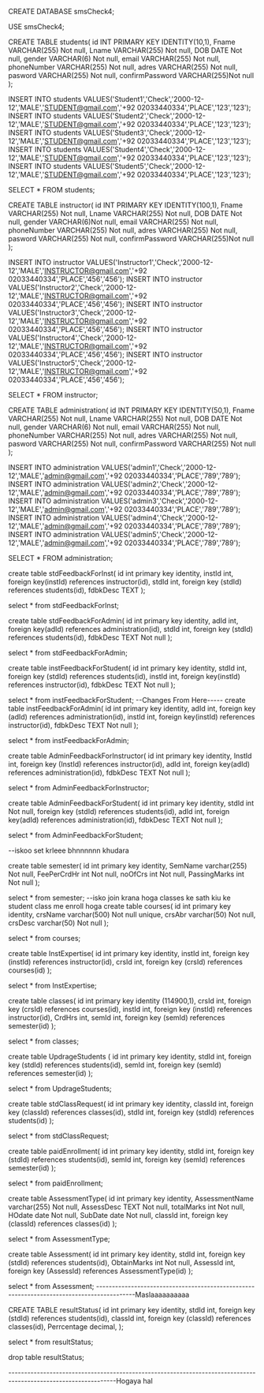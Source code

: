 CREATE DATABASE smsCheck4;

USE smsCheck4;

CREATE TABLE students(
	id INT PRIMARY KEY IDENTITY(10,1),
	Fname VARCHAR(255) Not null,
	Lname VARCHAR(255) Not null,
	DOB DATE Not null,
	gender VARCHAR(6) Not null,
	email VARCHAR(255) Not null,
	phoneNumber VARCHAR(255) Not null,
	adres VARCHAR(255) Not null,
	pasword VARCHAR(255) Not null,
	confirmPassword VARCHAR(255)Not null
);

INSERT INTO students VALUES('Student1','Check','2000-12-12','MALE','STUDENT@gmail.com','+92 02033440334','PLACE','123','123');
INSERT INTO students VALUES('Student2','Check','2000-12-12','MALE','STUDENT@gmail.com','+92 02033440334','PLACE','123','123');
INSERT INTO students VALUES('Student3','Check','2000-12-12','MALE','STUDENT@gmail.com','+92 02033440334','PLACE','123','123');
INSERT INTO students VALUES('Student4','Check','2000-12-12','MALE','STUDENT@gmail.com','+92 02033440334','PLACE','123','123');
INSERT INTO students VALUES('Student5','Check','2000-12-12','MALE','STUDENT@gmail.com','+92 02033440334','PLACE','123','123');

SELECT * FROM students;



CREATE TABLE instructor(
	id INT PRIMARY KEY IDENTITY(100,1),
	Fname VARCHAR(255) Not null,
	Lname VARCHAR(255) Not null,
	DOB DATE Not null,
	gender VARCHAR(6)Not null,
	email VARCHAR(255) Not null,
	phoneNumber VARCHAR(255) Not null,
	adres VARCHAR(255) Not null,
	pasword VARCHAR(255) Not null,
	confirmPassword VARCHAR(255)Not null
);

INSERT INTO instructor VALUES('Instructor1','Check','2000-12-12','MALE','INSTRUCTOR@gmail.com','+92 02033440334','PLACE','456','456');
INSERT INTO instructor VALUES('Instructor2','Check','2000-12-12','MALE','INSTRUCTOR@gmail.com','+92 02033440334','PLACE','456','456');
INSERT INTO instructor VALUES('Instructor3','Check','2000-12-12','MALE','INSTRUCTOR@gmail.com','+92 02033440334','PLACE','456','456');
INSERT INTO instructor VALUES('Instructor4','Check','2000-12-12','MALE','INSTRUCTOR@gmail.com','+92 02033440334','PLACE','456','456');
INSERT INTO instructor VALUES('Instructor5','Check','2000-12-12','MALE','INSTRUCTOR@gmail.com','+92 02033440334','PLACE','456','456');

SELECT * FROM instructor;

CREATE TABLE administration(
	id INT PRIMARY KEY IDENTITY(50,1),
	Fname VARCHAR(255) Not null,
	Lname VARCHAR(255) Not null,
	DOB DATE Not null,
	gender VARCHAR(6) Not null,
	email VARCHAR(255) Not null,
	phoneNumber VARCHAR(255) Not null,
	adres VARCHAR(255) Not null,
	pasword VARCHAR(255) Not null,
	confirmPassword VARCHAR(255) Not null
);

INSERT INTO administration VALUES('admin1','Check','2000-12-12','MALE','admin@gmail.com','+92 02033440334','PLACE','789','789');
INSERT INTO administration VALUES('admin2','Check','2000-12-12','MALE','admin@gmail.com','+92 02033440334','PLACE','789','789');
INSERT INTO administration VALUES('admin3','Check','2000-12-12','MALE','admin@gmail.com','+92 02033440334','PLACE','789','789');
INSERT INTO administration VALUES('admin4','Check','2000-12-12','MALE','admin@gmail.com','+92 02033440334','PLACE','789','789');
INSERT INTO administration VALUES('admin5','Check','2000-12-12','MALE','admin@gmail.com','+92 02033440334','PLACE','789','789');

SELECT * FROM administration;

create table stdFeedbackForInst(
	id int primary key identity,
	instId int,
	foreign key(instId) references instructor(id),
	stdId int,
	foreign key (stdId) references students(id),
	fdbkDesc TEXT
);

select * from stdFeedbackForInst;

create table stdFeedbackForAdmin(
	id int primary key identity,
	adId int,
	foreign key(adId) references administration(id),
	stdId int,
	foreign key (stdId) references students(id),
	fdbkDesc TEXT Not null
);

select * from stdFeedbackForAdmin;

create table instFeedbackForStudent(
	id int primary key identity,
	stdId int,
	foreign key (stdId) references students(id),
	instId int,
	foreign key(instId) references instructor(id),
	fdbkDesc TEXT Not null
);

select * from instFeedbackForStudent;
--Changes From Here-----
create table instFeedbackForAdmin(
	id int primary key identity,
	adId int,
	foreign key (adId) references administration(id),
	instId int,
	foreign key(instId) references instructor(id),
	fdbkDesc TEXT Not null
);

select * from instFeedbackForAdmin;

create table AdminFeedbackForInstructor(
	id int primary key identity,
	InstId int,
	foreign key (InstId) references instructor(id),
	adId int,
	foreign key(adId) references administration(id),
	fdbkDesc TEXT Not null
);

select * from AdminFeedbackForInstructor;


create table AdminFeedbackForStudent(
	id int primary key identity,
	stdId int Not null,
	foreign key (stdId) references students(id),
	adId int,
	foreign key(adId) references administration(id),
	fdbkDesc TEXT Not null
);

select * from AdminFeedbackForStudent;

--iskoo set krleee bhnnnnnn khudara

create table semester(
	id int primary key identity,
	SemName varchar(255) Not null,
	FeePerCrdHr int Not null,
	noOfCrs int Not null,
	PassingMarks int Not null
);

select * from semester;
--isko join krana hoga classes ke sath kiu ke student class me enroll hoga 
create table courses(
	id int primary key identity,
	crsName varchar(500) Not null unique,
	crsAbr varchar(50) Not null,
	crsDesc varchar(50) Not null
);

select * from courses;


create table InstExpertise(
	id int primary key identity,
	instId int,
	foreign key (instId) references instructor(id),
	crsId int,
	foreign key (crsId) references courses(id)
);

select * from InstExpertise;

create table classes(
	id int primary key identity (114900,1),
	crsId int,
	foreign key (crsId) references courses(id),
	instId int,
	foreign key (instId) references instructor(id),
	CrdHrs int,
	semId int,
	foreign key (semId) references semester(id)
);

select * from classes;


create table UpdrageStudents (
	id int primary key identity,
	stdId int,
	foreign key (stdId) references students(id),
	semId int,
	foreign key (semId) references semester(id)
);

select * from UpdrageStudents;


create table stdClassRequest(
	id int primary key identity,
	classId int,
	foreign key (classId) references classes(id),
	stdId int,
	foreign key (stdId) references students(id)
);

select * from stdClassRequest;


create table paidEnrollment(
	id int primary key identity,
	stdId int,
	foreign key (stdId) references students(id),
	semId int,
	foreign key (semId) references semester(id)
);

select * from paidEnrollment;


create table AssessmentType(
	id int primary key identity,
	AssessmentName varchar(255) Not null,
	AssessDesc TEXT Not null,
	totalMarks int Not null,
	HOdate date Not null,
	SubDate date Not null,
	classId int,
	foreign key (classId) references classes(id)
);


select * from AssessmentType;

create table Assessment(
	id int primary key identity,
	stdId int,
	foreign key (stdId) references students(id),
	ObtainMarks int Not null,
	AssessId int,
	foreign key (AssessId) references AssessmentType(id)
);


select * from Assessment;
------------------------------------------------------------------------------------------Maslaaaaaaaaaa

CREATE TABLE resultStatus(
    id int primary key identity,
    stdId int,
    foreign key (stdId) references students(id),
    classId int,
    foreign key (classId) references classes(id),
    Perrcentage decimal,
);

select * from resultStatus;

drop table resultStatus;

----------------------------------------------------------------------------------------------------------------Hogaya hal


